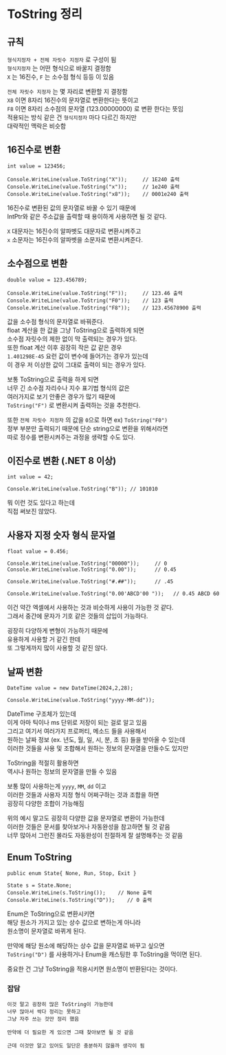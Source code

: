 # ToString 정리

## 규칙
`형식지정자 + 전체 자릿수 지정자` 로 구성이 됨  
`형식지정자` 는 어떤 형식으로 바꿀지 결정함  
`X` 는 16진수, `F` 는 소수점 형식 등등 이 있음  
  
`전체 자릿수 지정자` 는 몇 자리로 변환할 지 결정함  
`X8` 이면 8자리 16진수의 문자열로 변환한다는 뜻이고  
`F8` 이면 8자리 소수점의 문자열 (123.00000000) 로 변환 한다는 뜻임  
적용되는 방식 같은 건 `형식지정자` 마다 다르긴 하지만  
대략적인 맥락은 비슷함  

## 16진수로 변환
```
int value = 123456;

Console.WriteLine(value.ToString("X"));     // 1E240 출력
Console.WriteLine(value.ToString("x"));     // 1e240 출력
Console.WriteLine(value.ToString("x8"));    // 0001e240 출력
```

16진수로 변환된 값의 문자열로 바꿀 수 있기 때문에  
IntPtr와 같은 주소값을 출력할 때 용이하게 사용하면 될 것 같다.  
  
`X` 대문자는 16진수의 알파벳도 대문자로 변환시켜주고  
`x` 소문자는 16진수의 알파벳을 소문자로 변환시켜준다.  
  
## 소수점으로 변환
```
double value = 123.456789;

Console.WriteLine(value.ToString("F"));     // 123.46 출력
Console.WriteLine(value.ToString("F0"));    // 123 출력
Console.WriteLine(value.ToString("F8"));    // 123.45678900 출력
```

값을 소수점 형식의 문자열로 바꿔준다.  
float 계산을 한 값을 그냥 ToString으로 출력하게 되면  
소수점 자릿수의 제한 없이 막 출력되는 경우가 있다.  
또한 float 계산 이후 굉장히 작은 값 같은 경우  
`1.401298E-45` 요런 값이 변수에 들어가는 경우가 있는데  
이 경우 저 이상한 값이 그대로 출력이 되는 경우가 있다.  
  
보통 ToString으로 출력을 하게 되면  
너무 긴 소수점 자리수나 지수 표기법 형식의 값은  
여러가지로 보기 안좋은 경우가 많기 때문에  
`ToString("F")` 로 변환시켜 출력하는 것을 추천한다.  
  
또한 `전체 자릿수 지정자` 의 값을 `0`으로 하면 ex) `ToString("F0")`  
정부 부분만 출력되기 때문에 단순 string으로 변환을 위해서라면  
따로 정수를 변환시켜주는 과정을 생략할 수도 있다.  

## 이진수로 변환 (.NET 8 이상)
```
int value = 42;

Console.WriteLine(value.ToString("B")); // 101010
```

뭐 이런 것도 있다고 하는데  
직접 써보진 않았다.  

## 사용자 지정 숫자 형식 문자열  
```
float value = 0.456;

Console.WriteLine(value.ToString("00000"));     // 0
Console.WriteLine(value.ToString("0.00"));      // 0.45

Console.WriteLine(value.ToString("#.##"));      // .45

Console.WriteLine(value.ToString("0.00'ABCD'00 "));   // 0.45 ABCD 60
```

이건 약간 엑셀에서 사용하는 것과 비슷하게 사용이 가능한 것 같다.  
그래서 중간에 문자가 기호 같은 것들의 삽입이 가능하다.  
  
굉장히 다양하게 변형이 가능하기 때문에  
유용하게 사용할 거 같긴 한데  
또 그렇게까지 많이 사용할 것 같진 않다.  

## 날짜 변환
```
DateTime value = new DateTime(2024,2,28);

Console.WriteLine(value.ToString("yyyy-MM-dd"));
```

DateTime 구조체가 있는데  
이게 아마 틱이나 ms 단위로 저장이 되는 걸로 알고 있음  
그리고 여기서 여러가지 프로퍼티, 메소드 들을 사용해서  
원하는 날짜 정보 (ex. 년도, 월, 일, 시, 분, 초 등) 들을 받아올 수 있는데  
이러한 것들을 사용 및 조합해서 원하는 정보의 문자열을 만들수도 있지만  
  
ToString을 적절히 활용하면  
역시나 원하는 정보의 문자열을 만들 수 있음  
  
보통 많이 사용하는게 `yyyy`, `MM`, `dd` 이고  
이러한 것들과 사용자 지정 형식 어쩌구하는 것과 조합을 하면  
굉장히 다양한 조합이 가능해짐  
  
위의 예시 말고도 굉장히 다양한 값을 문자열로 변환이 가능한데  
이러한 것들은 문서를 찾아보거나 자동완성을 참고하면 될 것 같음  
너무 많아서 그런진 몰라도 자동완성이 친절하게 잘 설명해주는 것 같음  
  
## Enum ToString
```
public enum State{ None, Run, Stop, Exit }

State s = State.None;
Console.WriteLine(s.ToString());    // None 출력
Console.WriteLine(s.ToString("D"));    // 0 출력
```

Enum은 ToString으로 변환시키면  
해당 원소가 가지고 있는 상수 값으로 변하는게 아니라  
원소명이 문자열로 바뀌게 된다.  
  
만약에 해당 원소에 해당하는 상수 값을 문자열로 바꾸고 싶으면  
`ToString("D")` 를 사용하거나 Enum을 캐스팅한 후 ToString을 먹이면 된다.  
  
중요한 건 그냥 ToString을 적용시키면 원소명이 반환된다는 것이다.  
  
### 잡담

```
이것 말고 굉장히 많은 ToString이 가능한데
너무 많아서 싹다 정리는 못하고
그냥 자주 쓰는 것만 정리 했음

만약에 더 필요한 게 있으면 그때 찾아보면 될 것 같음

근데 이것만 알고 있어도 일단은 충분하지 않을까 생각이 됨

```